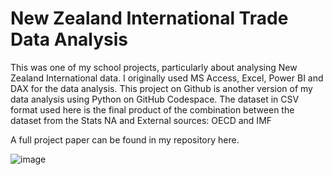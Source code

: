 # New Zealand International Trade Data Analysis
This was one of my school projects, particularly about analysing New Zealand International data.
I originally used MS Access, Excel, Power BI and DAX for the data analysis. 
This project on Github is another version of my data analysis using Python on GitHub Codespace.
The dataset in CSV format used here is the final product of the combination between the dataset from the Stats NA and External sources: OECD and IMF

A full project paper can be found in my repository here.

![image](https://github.com/user-attachments/assets/d431f237-d71d-4c0d-8f7e-11e378496936)

